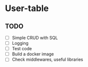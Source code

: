 # User-table

## TODO
- [ ] Simple CRUD with SQL
- [ ] Logging
- [ ] Test code
- [ ] Build a docker image
- [ ] Check middlewares, useful libraries
